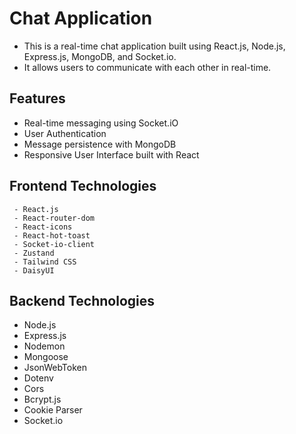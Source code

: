 # Chat Application
   - This is a real-time chat application built using React.js, Node.js, Express.js, MongoDB, and Socket.io.
   - It allows users to communicate with each other in real-time.

## Features
   - Real-time messaging using Socket.iO
   - User Authentication
   - Message persistence with MongoDB
   - Responsive User Interface built with React

## Frontend Technologies
     - React.js
     - React-router-dom
     - React-icons
     - React-hot-toast
     - Socket-io-client
     - Zustand
     - Tailwind CSS
     - DaisyUI
     
## Backend Technologies   
- Node.js
- Express.js
- Nodemon
- Mongoose
- JsonWebToken
- Dotenv
- Cors
- Bcrypt.js
- Cookie Parser
- Socket.io

